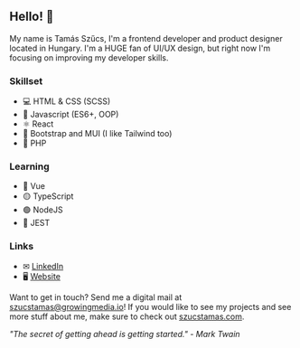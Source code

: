## Hello! 👋

My name is Tamás Szűcs, I'm a frontend developer and product designer located in Hungary. I'm a HUGE fan of UI/UX design, but right now I'm focusing on improving my developer skills.

### Skillset
- 💻 HTML & CSS (SCSS)
- 💛 Javascript (ES6+, OOP)
- ⚛ React
- 💌 Bootstrap and MUI (I like Tailwind too)
- 💜 PHP

### Learning
- 💚 Vue
- 🟡 TypeScript
- 🟢 NodeJS
- 🔴 JEST

### Links
 - ✉ [LinkedIn](https://www.linkedin.com/in/tamasszucs-dev/)
 - 🖥 [Website](https://szucstamas.com/frontend-development/)

Want to get in touch? Send me a digital mail at <a href="mailto:szucstamas@growingmedia.io">szucstamas@growingmedia.io</a>! If you would like to see my projects and see more stuff about me, make sure to check out <a href="https://szucstamas.com/frontend-development/">szucstamas.com</a>.

<i>"The secret of getting ahead is getting started." - Mark Twain</i>
